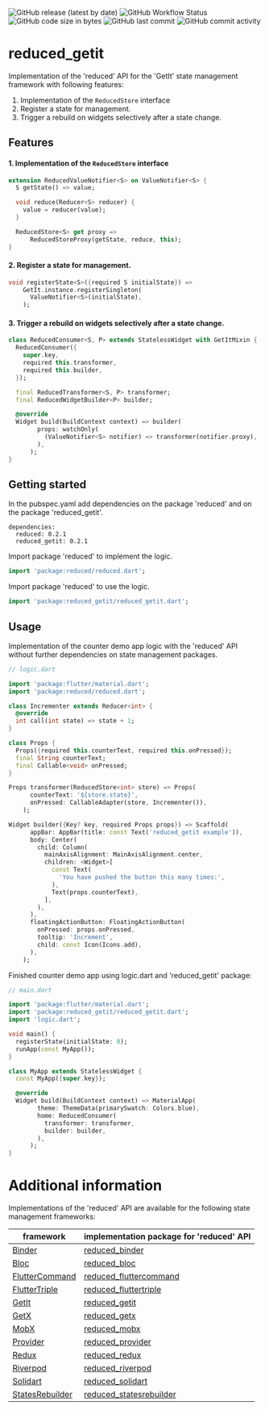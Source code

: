 ![GitHub release (latest by date)](https://img.shields.io/github/v/release/partmaster/reduced_getit)
![GitHub Workflow Status](https://img.shields.io/github/actions/workflow/status/partmaster/reduced_getit/dart.yml)
![GitHub code size in bytes](https://img.shields.io/github/languages/code-size/partmaster/reduced_getit)
![GitHub last commit](https://img.shields.io/github/last-commit/partmaster/reduced_getit)
![GitHub commit activity](https://img.shields.io/github/commit-activity/m/partmaster/reduced_getit)
# reduced_getit

Implementation of the 'reduced' API for the 'GetIt' state management framework with following features:

1. Implementation of the ```ReducedStore``` interface 
2. Register a state for management.
3. Trigger a rebuild on widgets selectively after a state change.

## Features

#### 1. Implementation of the ```ReducedStore``` interface

```dart
extension ReducedValueNotifier<S> on ValueNotifier<S> {
  S getState() => value;

  void reduce(Reducer<S> reducer) {
    value = reducer(value);
  }

  ReducedStore<S> get proxy =>
      ReducedStoreProxy(getState, reduce, this);
}
```

#### 2. Register a state for management.

```dart
void registerState<S>({required S initialState}) =>
    GetIt.instance.registerSingleton(
      ValueNotifier<S>(initialState),
    );
```

#### 3. Trigger a rebuild on widgets selectively after a state change.

```dart
class ReducedConsumer<S, P> extends StatelessWidget with GetItMixin {
  ReducedConsumer({
    super.key,
    required this.transformer,
    required this.builder,
  });

  final ReducedTransformer<S, P> transformer;
  final ReducedWidgetBuilder<P> builder;

  @override
  Widget build(BuildContext context) => builder(
        props: watchOnly(
          (ValueNotifier<S> notifier) => transformer(notifier.proxy),
        ),
      );
}
```

## Getting started

In the pubspec.yaml add dependencies on the package 'reduced' and on the package  'reduced_getit'.

```
dependencies:
  reduced: 0.2.1
  reduced_getit: 0.2.1
```

Import package 'reduced' to implement the logic.

```dart
import 'package:reduced/reduced.dart';
```

Import package 'reduced' to use the logic.

```dart
import 'package:reduced_getit/reduced_getit.dart';
```

## Usage

Implementation of the counter demo app logic with the 'reduced' API without further dependencies on state management packages.

```dart
// logic.dart

import 'package:flutter/material.dart';
import 'package:reduced/reduced.dart';

class Incrementer extends Reducer<int> {
  @override
  int call(int state) => state + 1;
}

class Props {
  Props({required this.counterText, required this.onPressed});
  final String counterText;
  final Callable<void> onPressed;
}

Props transformer(ReducedStore<int> store) => Props(
      counterText: '${store.state}',
      onPressed: CallableAdapter(store, Incrementer()),
    );

Widget builder({Key? key, required Props props}) => Scaffold(
      appBar: AppBar(title: const Text('reduced_getit example')),
      body: Center(
        child: Column(
          mainAxisAlignment: MainAxisAlignment.center,
          children: <Widget>[
            const Text(
              'You have pushed the button this many times:',
            ),
            Text(props.counterText),
          ],
        ),
      ),
      floatingActionButton: FloatingActionButton(
        onPressed: props.onPressed,
        tooltip: 'Increment',
        child: const Icon(Icons.add),
      ),
    );
```

Finished counter demo app using logic.dart and 'reduced_getit' package:

```dart
// main.dart

import 'package:flutter/material.dart';
import 'package:reduced_getit/reduced_getit.dart';
import 'logic.dart';

void main() {
  registerState(initialState: 0);
  runApp(const MyApp());
}

class MyApp extends StatelessWidget {
  const MyApp({super.key});

  @override
  Widget build(BuildContext context) => MaterialApp(
        theme: ThemeData(primarySwatch: Colors.blue),
        home: ReducedConsumer(
          transformer: transformer,
          builder: builder,
        ),
      );
}
```

# Additional information

Implementations of the 'reduced' API are available for the following state management frameworks:

|framework|implementation package for 'reduced' API|
|---|---|
|[Binder](https://pub.dev/packages/binder)|[reduced_binder](https://github.com/partmaster/reduced_binder)|
|[Bloc](https://bloclibrary.dev/#/)|[reduced_bloc](https://github.com/partmaster/reduced_bloc)|
|[FlutterCommand](https://pub.dev/packages/flutter_command)|[reduced_fluttercommand](https://github.com/partmaster/reduced_fluttercommand)|
|[FlutterTriple](https://pub.dev/packages/flutter_triple)|[reduced_fluttertriple](https://github.com/partmaster/reduced_fluttertriple)|
|[GetIt](https://pub.dev/packages/get_it)|[reduced_getit](https://github.com/partmaster/reduced_getit)|
|[GetX](https://pub.dev/packages/get)|[reduced_getx](https://github.com/partmaster/reduced_getx)|
|[MobX](https://pub.dev/packages/mobx)|[reduced_mobx](https://github.com/partmaster/reduced_mobx)|
|[Provider](https://pub.dev/packages/provider)|[reduced_provider](https://github.com/partmaster/reduced_provider)|
|[Redux](https://pub.dev/packages/redux)|[reduced_redux](https://github.com/partmaster/reduced_redux)|
|[Riverpod](https://riverpod.dev/)|[reduced_riverpod](https://github.com/partmaster/reduced_riverpod)|
|[Solidart](https://pub.dev/packages/solidart)|[reduced_solidart](https://github.com/partmaster/reduced_solidart)|
|[StatesRebuilder](https://pub.dev/packages/states_rebuilder)|[reduced_statesrebuilder](https://github.com/partmaster/reduced_statesrebuilder)|
